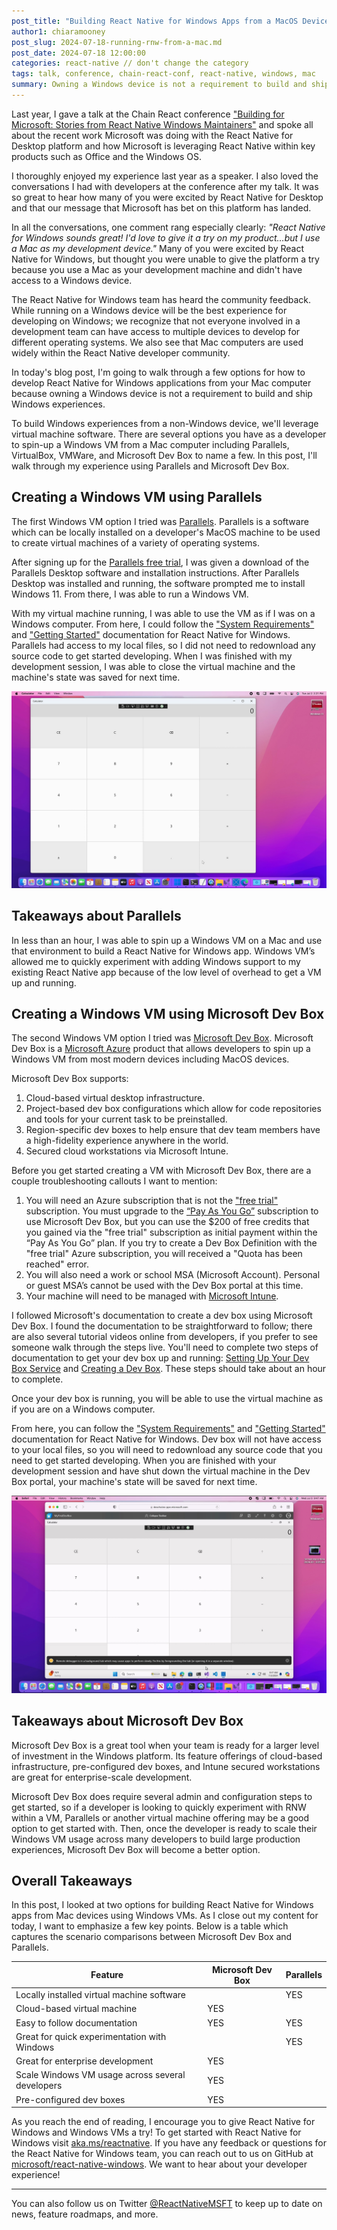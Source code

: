 ```yaml
---
post_title: "Building React Native for Windows Apps from a MacOS Device"
author1: chiaramooney
post_slug: 2024-07-18-running-rnw-from-a-mac.md
post_date: 2024-07-18 12:00:00
categories: react-native // don't change the category
tags: talk, conference, chain-react-conf, react-native, windows, mac
summary: Owning a Windows device is not a requirement to build and ship Windows experiences. In this blog post, I'll walk through how to develop React Native for Windows applications from your MacOS device.
---
```


Last year, I gave a talk at the Chain React conference ["Building for Microsoft: Stories from React Native Windows Maintainers"](https://www.youtube.com/watch?v=kMJNEFHj8b8&t=13s&pp=ygUeY2hhaW4gcmVhY3QgMjAyMyBjaGlhcmEgbW9vbmV5) and spoke all about the recent work Microsoft was doing with the React Native for Desktop platform and how Microsoft is leveraging React Native within key products such as Office and the Windows OS.

I thoroughly enjoyed my experience last year as a speaker. I also loved the conversations I had with developers at the conference after my talk. It was so great to hear how many of you were excited by React Native for Desktop and that our message that Microsoft has bet on this platform has landed.

In all the conversations, one comment rang especially clearly: _*"React Native for Windows sounds great! I'd love to give it a try on my product…but I use a Mac as my development device."*_ Many of you were excited by React Native for Windows, but thought you were unable to give the platform a try because you use a Mac as your development machine and didn't have access to a Windows device.

The React Native for Windows team has heard the community feedback. While running on a Windows device will be the best experience for developing on Windows; we recognize that not everyone involved in a development team can have access to multiple devices to develop for different operating systems. We also see that Mac computers are used widely within the React Native developer community.

In today's blog post, I'm going to walk through a few options for how to develop React Native for Windows applications from your Mac computer because owning a Windows device is not a requirement to build and ship Windows experiences.

To build Windows experiences from a non-Windows device, we'll leverage virtual machine software. There are several options you have as a developer to spin-up a Windows VM from a Mac computer including Parallels, VirtualBox, VMWare, and Microsoft Dev Box to name a few. In this post, I'll walk through my experience using Parallels and Microsoft Dev Box.

## Creating a Windows VM using Parallels

The first Windows VM option I tried was [Parallels](https://www.parallels.com/). Parallels is a software which can be locally installed on a developer's MacOS machine to be used to create virtual machines of a variety of operating systems.

After signing up for the [Parallels free trial](https://www.parallels.com/products/desktop/trial/), I was given a download of the Parallels Desktop software and installation instructions. After Parallels Desktop was installed and running, the software prompted me to install Windows 11. From there, I was able to run a Windows VM.

With my virtual machine running, I was able to use the VM as if I was on a Windows computer. From here, I could follow the ["System Requirements"](https://microsoft.github.io/react-native-windows/docs/rnw-dependencies) and ["Getting Started"](https://microsoft.github.io/react-native-windows/docs/getting-started) documentation for React Native for Windows. Parallels had access to my local files, so I did not need to redownload any source code to get started developing. When I was finished with my development session, I was able to close the virtual machine and the machine's state was saved for next time.

![](assets/2024-07-18-running-rnw-from-a-mac/Screenshot-Parallels.jpg)

## Takeaways about Parallels

In less than an hour, I was able to spin up a Windows VM on a Mac and use that environment to build a React Native for Windows app. Windows VM’s allowed me to quickly experiment with adding Windows support to my existing React Native app because of the low level of overhead to get a VM up and running.

## Creating a Windows VM using Microsoft Dev Box

The second Windows VM option I tried was [Microsoft Dev Box](https://azure.microsoft.com/en-us/products/dev-box/). Microsoft Dev Box is a [Microsoft Azure](https://azure.microsoft.com/en-us) product that allows developers to spin up a Windows VM from most modern devices including MacOS devices.

Microsoft Dev Box supports:

1. Cloud-based virtual desktop infrastructure.
1. Project-based dev box configurations which allow for code repositories and tools for your current task to be preinstalled.
1. Region-specific dev boxes to help ensure that dev team members have a high-fidelity experience anywhere in the world.
1. Secured cloud workstations via Microsoft Intune.

Before you get started creating a VM with Microsoft Dev Box, there are a couple troubleshooting callouts I want to mention:

1. You will need an Azure subscription that is not the ["free trial"](https://azure.microsoft.com/en-us/free/) subscription. You must upgrade to the [“Pay As You Go”](https://azure.microsoft.com/en-us/pricing/purchase-options/pay-as-you-go/) subscription to use Microsoft Dev Box, but you can use the $200 of free credits that you gained via the "free trial" subscription as initial payment within the “Pay As You Go” plan. If you try to create a Dev Box Definition with the "free trial" Azure subscription, you will received a "Quota has been reached" error.
1. You will also need a work or school MSA (Microsoft Account). Personal or guest MSA’s cannot be used with the Dev Box portal at this time.
1. Your machine will need to be managed with [Microsoft Intune](https://www.microsoft.com/en-us/security/business/Microsoft-Intune).

I followed Microsoft's documentation to create a dev box using Microsoft Dev Box. I found the documentation to be straightforward to follow; there are also several tutorial videos online from developers, if you prefer to see someone walk through the steps live. You'll need to complete two steps of documentation to get your dev box up and running: [Setting Up Your Dev Box Service](https://learn.microsoft.com/en-us/azure/dev-box/quickstart-configure-dev-box-service) and [Creating a Dev Box](https://learn.microsoft.com/en-us/azure/dev-box/quickstart-create-dev-box). These steps should take about an hour to complete.

Once your dev box is running, you will be able to use the virtual machine as if you are on a Windows computer.

From here, you can follow the ["System Requirements"](https://microsoft.github.io/react-native-windows/docs/rnw-dependencies) and ["Getting Started"](https://microsoft.github.io/react-native-windows/docs/getting-started) documentation for React Native for Windows. Dev box will not have access to your local files, so you will need to redownload any source code that you need to get started developing. When you are finished with your development session and have shut down the virtual machine in the Dev Box portal, your machine's state will be saved for next time.

![](assets/2024-07-18-running-rnw-from-a-mac/Screenshot-MicrosoftDevBox.jpg)

## Takeaways about Microsoft Dev Box

Microsoft Dev Box is a great tool when your team is ready for a larger level of investment in the Windows platform. Its feature offerings of cloud-based infrastructure, pre-configured dev boxes, and Intune secured workstations are great for enterprise-scale development.

Microsoft Dev Box does require several admin and configuration steps to get started, so if a developer is looking to quickly experiment with RNW within a VM, Parallels or another virtual machine offering may be a good option to get started with. Then, once the developer is ready to scale their Windows VM usage across many developers to build large production experiences, Microsoft Dev Box will become a better option.

## Overall Takeaways

In this post, I looked at two options for building React Native for Windows apps from Mac devices using Windows VMs. As I close out my content for today, I want to emphasize a few key points. Below is a table which captures the scenario comparisons between Microsoft Dev Box and Parallels.

| Feature                                          | Microsoft Dev Box | Parallels |
| ------------------------------------------------ | ----------------- | --------- |
| Locally installed virtual machine software       |                   | YES       |
| Cloud-based virtual machine                      | YES               |           |
| Easy to follow documentation                     | YES               | YES       |
| Great for quick experimentation with Windows     |                   | YES       |
| Great for enterprise development                 | YES               |           |
| Scale Windows VM usage across several developers | YES               |           |
| Pre-configured dev boxes                         | YES               |           |

As you reach the end of reading, I encourage you to give React Native for Windows and Windows VMs a try! To get started with React Native for Windows visit [aka.ms/reactnative](https://microsoft.github.io/react-native-windows/). If you have any feedback or questions for the React Native for Windows team, you can reach out to us on GitHub at [microsoft/react-native-windows](https://github.com/microsoft/react-native-windows). We want to hear about your developer experience!

---

You can also follow us on Twitter [@ReactNativeMSFT](https://twitter.com/reactnativemsft) to keep up to date on news, feature roadmaps, and more.
